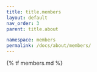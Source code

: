 ```yaml
---
title: title.members
layout: default
nav_order: 3
parent: title.about

namespace: members
permalink: /docs/about/members/
---
```

{% tf members.md %}